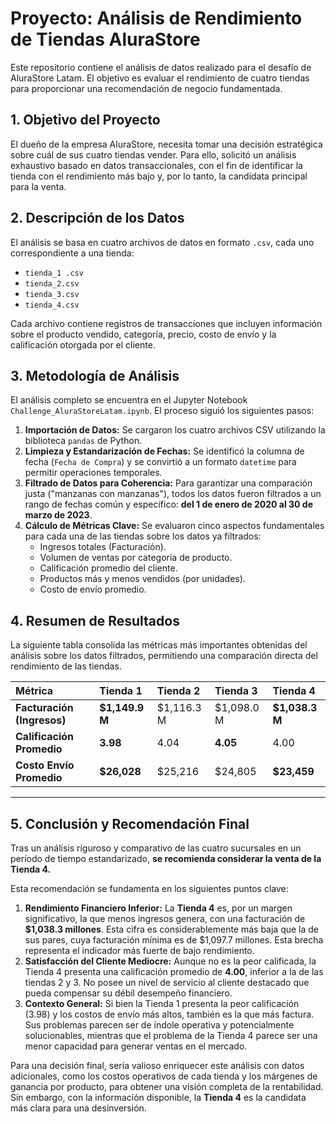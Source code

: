 # **Proyecto: Análisis de Rendimiento de Tiendas AluraStore**

Este repositorio contiene el análisis de datos realizado para el desafío de AluraStore Latam. El objetivo es evaluar el rendimiento de cuatro tiendas para proporcionar una recomendación de negocio fundamentada.

## **1. Objetivo del Proyecto**

El dueño de la empresa AluraStore, necesita tomar una decisión estratégica sobre cuál de sus cuatro tiendas vender. Para ello, solicitó un análisis exhaustivo basado en datos transaccionales, con el fin de identificar la tienda con el rendimiento más bajo y, por lo tanto, la candidata principal para la venta.

## **2. Descripción de los Datos**

El análisis se basa en cuatro archivos de datos en formato `.csv`, cada uno correspondiente a una tienda:

* `tienda_1 .csv`
* `tienda_2.csv`
* `tienda_3.csv`
* `tienda_4.csv`

Cada archivo contiene registros de transacciones que incluyen información sobre el producto vendido, categoría, precio, costo de envío y la calificación otorgada por el cliente.

## **3. Metodología de Análisis**

El análisis completo se encuentra en el Jupyter Notebook `Challenge_AluraStoreLatam.ipynb`. El proceso siguió los siguientes pasos:

1.  **Importación de Datos:** Se cargaron los cuatro archivos CSV utilizando la biblioteca `pandas` de Python.
2.  **Limpieza y Estandarización de Fechas:** Se identificó la columna de fecha (`Fecha de Compra`) y se convirtió a un formato `datetime` para permitir operaciones temporales.
3.  **Filtrado de Datos para Coherencia:** Para garantizar una comparación justa ("manzanas con manzanas"), todos los datos fueron filtrados a un rango de fechas común y específico: **del 1 de enero de 2020 al 30 de marzo de 2023**.
4.  **Cálculo de Métricas Clave:** Se evaluaron cinco aspectos fundamentales para cada una de las tiendas sobre los datos ya filtrados:
    * Ingresos totales (Facturación).
    * Volumen de ventas por categoría de producto.
    * Calificación promedio del cliente.
    * Productos más y menos vendidos (por unidades).
    * Costo de envío promedio.

## **4. Resumen de Resultados**

La siguiente tabla consolida las métricas más importantes obtenidas del análisis sobre los datos filtrados, permitiendo una comparación directa del rendimiento de las tiendas.

| Métrica                  | Tienda 1      | Tienda 2      | Tienda 3      | Tienda 4      |
| :----------------------- | :------------ | :------------ | :------------ | :------------ |
| **Facturación (Ingresos)** | **$1,149.9 M** | $1,116.3 M    | $1,098.0 M    | **$1,038.3 M** |
| **Calificación Promedio** | **3.98** | 4.04          | **4.05** | 4.00          |
| **Costo Envío Promedio** | **$26,028** | $25,216        | $24,805        | **$23,459** |

---

## **5. Conclusión y Recomendación Final**

Tras un análisis riguroso y comparativo de las cuatro sucursales en un período de tiempo estandarizado, **se recomienda considerar la venta de la Tienda 4.**

Esta recomendación se fundamenta en los siguientes puntos clave:

1.  **Rendimiento Financiero Inferior:** La **Tienda 4** es, por un margen significativo, la que menos ingresos genera, con una facturación de **\$1,038.3 millones**. Esta cifra es considerablemente más baja que la de sus pares, cuya facturación mínima es de \$1,097.7 millones. Esta brecha representa el indicador más fuerte de bajo rendimiento.
2.  **Satisfacción del Cliente Mediocre:** Aunque no es la peor calificada, la Tienda 4 presenta una calificación promedio de **4.00**, inferior a la de las tiendas 2 y 3. No posee un nivel de servicio al cliente destacado que pueda compensar su débil desempeño financiero.
3.  **Contexto General:** Si bien la Tienda 1 presenta la peor calificación (3.98) y los costos de envío más altos, también es la que más factura. Sus problemas parecen ser de índole operativa y potencialmente solucionables, mientras que el problema de la Tienda 4 parece ser una menor capacidad para generar ventas en el mercado.

Para una decisión final, sería valioso enriquecer este análisis con datos adicionales, como los costos operativos de cada tienda y los márgenes de ganancia por producto, para obtener una visión completa de la rentabilidad. Sin embargo, con la información disponible, la **Tienda 4** es la candidata más clara para una desinversión.
